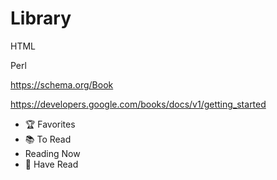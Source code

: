 # Library

HTML

Perl

https://schema.org/Book

https://developers.google.com/books/docs/v1/getting_started

- 🏆 Favorites
- 📚 To Read
- Reading Now
- 📘 Have Read
